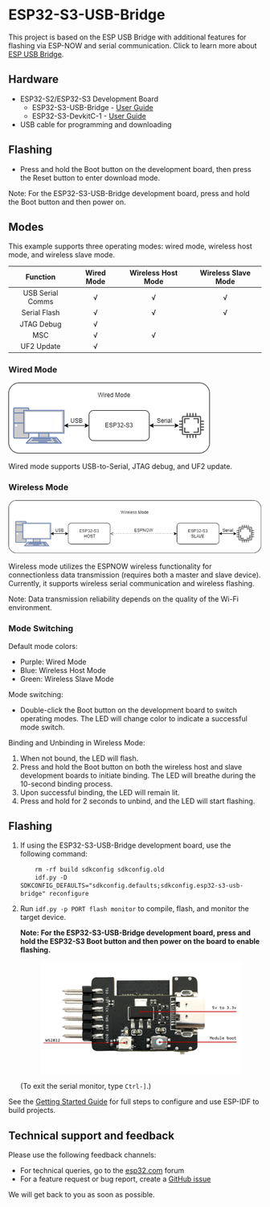 # ESP32-S3-USB-Bridge

This project is based on the ESP USB Bridge with additional features for flashing via ESP-NOW and serial communication. Click to learn more about [ESP USB Bridge](https://github.com/espressif/esp-usb-bridge#readme).

## Hardware

* ESP32-S2/ESP32-S3 Development Board
    * ESP32-S3-USB-Bridge - [User Guide](../../../../docs/en/esp32-s3-usb-bridge/user_guide.rst)
    * ESP32-S3-DevkitC-1 - [User Guide](../../../../docs/en/esp32-s3-devkitc-1/user_guide_v1.1.rst)
* USB cable for programming and downloading

## Flashing

* Press and hold the Boot button on the development board, then press the Reset button to enter download mode.

Note: For the ESP32-S3-USB-Bridge development board, press and hold the Boot button and then power on.

## Modes

This example supports three operating modes: wired mode, wireless host mode, and wireless slave mode.

|     Function     | Wired Mode | Wireless Host Mode | Wireless Slave Mode |
| :--------------: | :--------: | :----------------: | :----------------: |
| USB Serial Comms |     √      |         √          |         √          |
|    Serial Flash  |     √      |         √          |         √          |
|    JTAG Debug    |     √      |                    |                    |
|       MSC        |     √      |         √          |                    |
|    UF2 Update    |     √      |                    |                    |

### Wired Mode

![Wired Mode](images/wired_mode.png)

Wired mode supports USB-to-Serial, JTAG debug, and UF2 update.

### Wireless Mode

![Wireless Mode](images/wireless_mode.png)

Wireless mode utilizes the ESPNOW wireless functionality for connectionless data transmission (requires both a master and slave device). Currently, it supports wireless serial communication and wireless flashing.

Note: Data transmission reliability depends on the quality of the Wi-Fi environment.

### Mode Switching

Default mode colors:
* Purple: Wired Mode
* Blue: Wireless Host Mode
* Green: Wireless Slave Mode

Mode switching:
* Double-click the Boot button on the development board to switch operating modes. The LED will change color to indicate a successful mode switch.

Binding and Unbinding in Wireless Mode:
1. When not bound, the LED will flash.
2. Press and hold the Boot button on both the wireless host and slave development boards to initiate binding. The LED will breathe during the 10-second binding process.
3. Upon successful binding, the LED will remain lit.
4. Press and hold for 2 seconds to unbind, and the LED will start flashing.

## Flashing

1. If using the ESP32-S3-USB-Bridge development board, use the following command:
    ```
        rm -rf build sdkconfig sdkconfig.old
        idf.py -D SDKCONFIG_DEFAULTS="sdkconfig.defaults;sdkconfig.esp32-s3-usb-bridge" reconfigure
    ```

2. Run `idf.py -p PORT flash monitor` to compile, flash, and monitor the target device.

    **Note: For the ESP32-S3-USB-Bridge development board, press and hold the ESP32-S3 Boot button and then power on the board to enable flashing.**

    <div style="display: flex; justify-content: center;">
    <img src="static/esp32-s3-usb-bridge-back-instruction.png" alt="ESP32-S3 Boot Switch" style="max-width: 400px; max-height: 300px;">
    </div>

    (To exit the serial monitor, type ``Ctrl-]``.)

See the [Getting Started Guide](https://docs.espressif.com/projects/esp-idf/en/latest/get-started/index.html) for full steps to configure and use ESP-IDF to build projects.

## Technical support and feedback

Please use the following feedback channels:

* For technical queries, go to the [esp32.com](https://esp32.com/) forum
* For a feature request or bug report, create a [GitHub issue](https://github.com/espressif/esp-dev-kits/issues)

We will get back to you as soon as possible.
